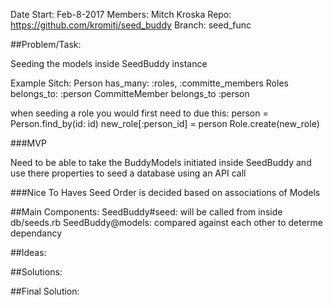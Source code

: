 Date Start: Feb-8-2017
Members: Mitch Kroska
Repo: https://github.com/kromitj/seed_buddy 
Branch: seed_func

##Problem/Task:

Seeding the models inside SeedBuddy instance

Example Sitch:
Person has_many: :roles, :committe_members
Roles belongs_to: :person
CommitteMember belongs_to :person

when seeding a role you would first need to due this:
person = Person.find_by(id: id)
new_role[:person_id] = person
Role.create(new_role)


###MVP 

Need to be able to take the BuddyModels initiated inside SeedBuddy and use there properties to seed a database using an API call



###Nice To Haves
 Seed Order is decided based on associations of Models 	



##Main Components:
	SeedBuddy#seed: will be called from inside db/seeds.rb
	SeedBuddy@models: compared against each other to determe dependancy

##Ideas:


##Solutions:

##Final Solution:



